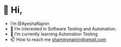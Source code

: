 # 👋 Hi, 
- I’m @AyeshaNajnin
- 👀 I’m interested in Software Testing and Automation.
- 🌱 I’m currently learning Automation Testing
- 📫 How to reach me shammynajnin@gmail.com

<!---
AyeshaNajnin/AyeshaNajnin is a ✨ special ✨ repository because its `README.md` (this file) appears on your GitHub profile.
You can click the Preview link to take a look at your changes.
--->
